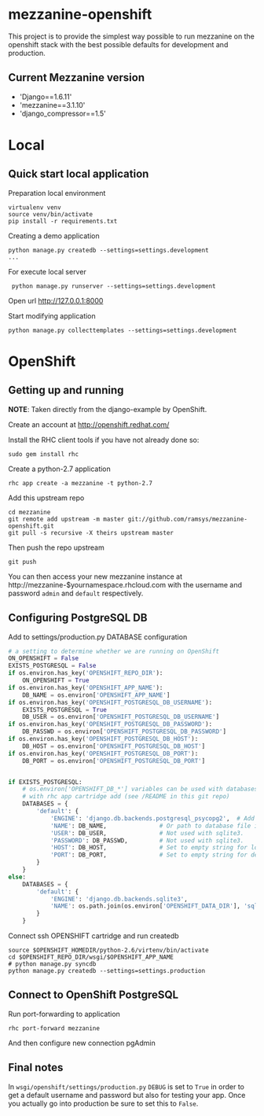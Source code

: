 # mezzanine-openshift

This project is to provide the simplest way possible to run mezzanine on the
openshift stack with the best possible defaults for development and production.

## Current Mezzanine version

* 'Django==1.6.11'
* 'mezzanine==3.1.10'
* 'django_compressor==1.5'


# Local

## Quick start local application

Preparation local environment

    virtualenv venv
    source venv/bin/activate
    pip install -r requirements.txt

Creating a demo application

    python manage.py createdb --settings=settings.development
    ...

For execute local server

     python manage.py runserver --settings=settings.development

Open url http://127.0.0.1:8000

Start modifying application

    python manage.py collecttemplates --settings=settings.development

# OpenShift

## Getting up and running

**NOTE**: Taken directly from the django-example by OpenShift.

Create an account at http://openshift.redhat.com/

Install the RHC client tools if you have not already done so:

    sudo gem install rhc

Create a python-2.7 application

    rhc app create -a mezzanine -t python-2.7

Add this upstream repo

    cd mezzanine
    git remote add upstream -m master git://github.com/ramsys/mezzanine-openshift.git
    git pull -s recursive -X theirs upstream master


Then push the repo upstream

    git push

You can then access your new mezzanine instance at
http://mezzanine-$yournamespace.rhcloud.com with the username and password
`admin` and `default` respectively.

## Configuring PostgreSQL DB

Add to settings/production.py DATABASE configuration

```python
# a setting to determine whether we are running on OpenShift
ON_OPENSHIFT = False
EXISTS_POSTGRESQL = False
if os.environ.has_key('OPENSHIFT_REPO_DIR'):
    ON_OPENSHIFT = True
if os.environ.has_key('OPENSHIFT_APP_NAME'):
    DB_NAME = os.environ['OPENSHIFT_APP_NAME']
if os.environ.has_key('OPENSHIFT_POSTGRESQL_DB_USERNAME'):
    EXISTS_POSTGRESQL = True
    DB_USER = os.environ['OPENSHIFT_POSTGRESQL_DB_USERNAME']
if os.environ.has_key('OPENSHIFT_POSTGRESQL_DB_PASSWORD'):
    DB_PASSWD = os.environ['OPENSHIFT_POSTGRESQL_DB_PASSWORD']
if os.environ.has_key('OPENSHIFT_POSTGRESQL_DB_HOST'):
    DB_HOST = os.environ['OPENSHIFT_POSTGRESQL_DB_HOST']
if os.environ.has_key('OPENSHIFT_POSTGRESQL_DB_PORT'):
    DB_PORT = os.environ['OPENSHIFT_POSTGRESQL_DB_PORT']


if EXISTS_POSTGRESQL:
    # os.environ['OPENSHIFT_DB_*'] variables can be used with databases created
    # with rhc app cartridge add (see /README in this git repo)
    DATABASES = {
        'default': {
            'ENGINE': 'django.db.backends.postgresql_psycopg2',  # Add 'postgresql_psycopg2', 'postgresql', 'mysql', 'sqlite3' or 'oracle'.
            'NAME': DB_NAME,               # Or path to database file if using sqlite3.
            'USER': DB_USER,               # Not used with sqlite3.
            'PASSWORD': DB_PASSWD,         # Not used with sqlite3.
            'HOST': DB_HOST,               # Set to empty string for localhost. Not used with sqlite3.
            'PORT': DB_PORT,               # Set to empty string for default. Not used with sqlite3.
        }
    }
else:
    DATABASES = {
        'default': {
            'ENGINE': 'django.db.backends.sqlite3',
            'NAME': os.path.join(os.environ['OPENSHIFT_DATA_DIR'], 'sqlite3.db'),
        }
    }

```

Connect ssh OPENSHIFT cartridge and run createdb

    source $OPENSHIFT_HOMEDIR/python-2.6/virtenv/bin/activate
    cd $OPENSHIFT_REPO_DIR/wsgi/$OPENSHIFT_APP_NAME
    # python manage.py syncdb
    python manage.py createdb --settings=settings.production

## Connect to OpenShift PostgreSQL

Run port-forwarding to application

    rhc port-forward mezzanine

And then configure new connection pgAdmin

## Final notes

In `wsgi/openshift/settings/production.py` `DEBUG` is set to `True` in order to
get a default username and password but also for testing your app. Once you
actually go into production be sure to set this to `False`.

